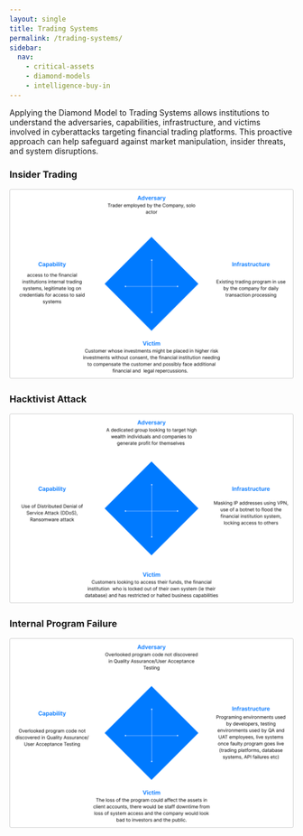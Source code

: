 ```yaml
---
layout: single
title: Trading Systems
permalink: /trading-systems/
sidebar:
  nav:
    - critical-assets
    - diamond-models
    - intelligence-buy-in
---
```

Applying the Diamond Model to Trading Systems allows institutions to understand the adversaries, capabilities, infrastructure, and victims involved in cyberattacks targeting financial trading platforms. This proactive approach can help safeguard against market manipulation, insider threats, and system disruptions.

### Insider Trading
![insider](/assets/Image-insidetrade.png)

### Hacktivist Attack
![insider](/assets/Image-hactivist.png)

### Internal Program Failure
![insider](/assets/Image-internalfailure.png)